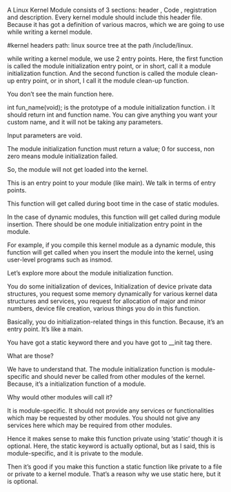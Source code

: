 A Linux Kernel Module  consists of 3 sections: header , Code , registration and description.
Every kernel module should include this header file. Because it has got a definition of various macros, which we are going to use while writing a kernel module. 


#kernel headers path:  linux source tree at the path /include/linux.

while writing a kernel module, we use 2 entry points. 
Here, the first function is called the module initialization entry point, or in short, call it a module initialization function. 
And the second function is called the module clean-up entry point, or in short, I call it the module clean-up function. 

You don’t see the main function here. 

int fun_name(void); is the prototype of a module initialization function. i
It should return int and function name. You can give anything you want your custom name, and it will not be taking any parameters. 

Input parameters are void. 

The module initialization function must return a value; 0 for success, non zero means module initialization failed. 

So, the module will not get loaded into the kernel. 

This is an entry point to your module (like main). We talk in terms of entry points. 

This function will get called during boot time in the case of static modules. 

In the case of dynamic modules, this function will get called during module insertion. There should be one module initialization entry point in the module.

For example, if you compile this kernel module as a dynamic module, this function will get called when you insert the module into the kernel, using user-level programs such as insmod. 

 

Let’s explore more about the module initialization function.

You do some initialization of devices, 
Initialization of device private data structures, 
you request some memory dynamically for various kernel data structures and services, you request for allocation of major and minor numbers, device file creation, various things you do in this function.


Basically, you do initialization-related things in this function. Because, it’s an entry point. It’s like a main.

 

You have got a static keyword there and you have got to __init tag there.

What are those?


We have to understand that. The module initialization function is module-specific and should never be called from other modules of the kernel. Because, it’s a initialization function of a module.

Why would other modules will call it?

It is module-specific. It should not provide any services or functionalities which may be requested by other modules. You should not give any services here which may be required from other modules.

Hence it makes sense to make this function private using ‘static’ though it is optional. Here, the static keyword is actually optional, but as I said, this is module-specific, and it is private to the module. 

Then it’s good if you make this function a static function like private to a file or private to a kernel module. That’s a reason why we use static here, but it is optional. 






